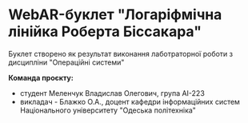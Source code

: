 # WebAR-буклет "Логаріфмічна лінійка Роберта Біссакара"
Буклет створено як результат виконання лаботраторної роботи з дисциплiни
"Операцiйнi системи"

**Команда проєкту:**
- студент Меленчук Владислав Олегович, група AI-223
- викладач - Блажко О.А., доцент кафедри iнформацiйних систем Нацiонального унiверситету "Одеська полiтехнiка"
